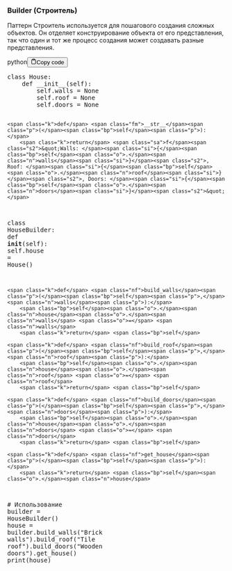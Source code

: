<h3>Builder (Строитель)</h3>
<p>Паттерн Строитель используется для пошагового создания сложных объектов.
Он отделяет конструирование объекта от его представления,
так что один и тот же процесс создания может создавать разные представления.</p>
<div class="code-element"><div class="lang-line"><text>python</text><button class="copy-button" onclick="copyCode(this)"><svg stroke="currentColor" fill="none" stroke-width="2" viewBox="0 0 24 24" stroke-linecap="round" stroke-linejoin="round" class="h-4 w-4" height="1em" width="1em" xmlns="http://www.w3.org/2000/svg"><path d="M16 4h2a2 2 0 0 1 2 2v14a2 2 0 0 1-2 2H6a2 2 0 0 1-2-2V6a2 2 0 0 1 2-2h2"></path><rect x="8" y="2" width="8" height="4" rx="1" ry="1"></rect></svg><text>Copy code</text></button></div><div class="code"><div class="highlight"><pre><span></span><span class="k">class</span> <span class="nc">House</span><span class="p">:</span>
    <span class="k">def</span> <span class="fm">__init__</span><span class="p">(</span><span class="bp">self</span><span class="p">):</span>
        <span class="bp">self</span><span class="o">.</span><span class="n">walls</span> <span class="o">=</span> <span class="kc">None</span>
        <span class="bp">self</span><span class="o">.</span><span class="n">roof</span> <span class="o">=</span> <span class="kc">None</span>
        <span class="bp">self</span><span class="o">.</span><span class="n">doors</span> <span class="o">=</span> <span class="kc">None</span>

    <span class="k">def</span> <span class="fm">__str__</span><span class="p">(</span><span class="bp">self</span><span class="p">):</span>
        <span class="k">return</span> <span class="sa">f</span><span class="s2">&quot;Walls: </span><span class="si">{</span><span class="bp">self</span><span class="o">.</span><span class="n">walls</span><span class="si">}</span><span class="s2">, Roof: </span><span class="si">{</span><span class="bp">self</span><span class="o">.</span><span class="n">roof</span><span class="si">}</span><span class="s2">, Doors: </span><span class="si">{</span><span class="bp">self</span><span class="o">.</span><span class="n">doors</span><span class="si">}</span><span class="s2">&quot;</span>

<span class="k">class</span> <span class="nc">HouseBuilder</span><span class="p">:</span>
    <span class="k">def</span> <span class="fm">__init__</span><span class="p">(</span><span class="bp">self</span><span class="p">):</span>
        <span class="bp">self</span><span class="o">.</span><span class="n">house</span> <span class="o">=</span> <span class="n">House</span><span class="p">()</span>

    <span class="k">def</span> <span class="nf">build_walls</span><span class="p">(</span><span class="bp">self</span><span class="p">,</span> <span class="n">walls</span><span class="p">):</span>
        <span class="bp">self</span><span class="o">.</span><span class="n">house</span><span class="o">.</span><span class="n">walls</span> <span class="o">=</span> <span class="n">walls</span>
        <span class="k">return</span> <span class="bp">self</span>

    <span class="k">def</span> <span class="nf">build_roof</span><span class="p">(</span><span class="bp">self</span><span class="p">,</span> <span class="n">roof</span><span class="p">):</span>
        <span class="bp">self</span><span class="o">.</span><span class="n">house</span><span class="o">.</span><span class="n">roof</span> <span class="o">=</span> <span class="n">roof</span>
        <span class="k">return</span> <span class="bp">self</span>

    <span class="k">def</span> <span class="nf">build_doors</span><span class="p">(</span><span class="bp">self</span><span class="p">,</span> <span class="n">doors</span><span class="p">):</span>
        <span class="bp">self</span><span class="o">.</span><span class="n">house</span><span class="o">.</span><span class="n">doors</span> <span class="o">=</span> <span class="n">doors</span>
        <span class="k">return</span> <span class="bp">self</span>

    <span class="k">def</span> <span class="nf">get_house</span><span class="p">(</span><span class="bp">self</span><span class="p">):</span>
        <span class="k">return</span> <span class="bp">self</span><span class="o">.</span><span class="n">house</span>

<span class="c1"># Использование</span>
<span class="n">builder</span> <span class="o">=</span> <span class="n">HouseBuilder</span><span class="p">()</span>
<span class="n">house</span> <span class="o">=</span> <span class="n">builder</span><span class="o">.</span><span class="n">build_walls</span><span class="p">(</span><span class="s2">&quot;Brick walls&quot;</span><span class="p">)</span><span class="o">.</span><span class="n">build_roof</span><span class="p">(</span><span class="s2">&quot;Tile roof&quot;</span><span class="p">)</span><span class="o">.</span><span class="n">build_doors</span><span class="p">(</span><span class="s2">&quot;Wooden doors&quot;</span><span class="p">)</span><span class="o">.</span><span class="n">get_house</span><span class="p">()</span>
<span class="nb">print</span><span class="p">(</span><span class="n">house</span><span class="p">)</span>
</pre></div></div></div>